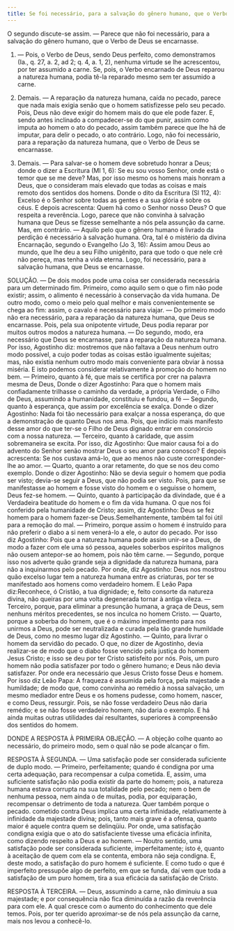 ```yaml
---
title: Se foi necessário, para a salvação do gênero humano, que o Verbo de Deus se encarnasse
---
```


O segundo discute-se assim. — Parece que não foi necessário, para a salvação do gênero humano, que o Verbo de Deus se encarnasse.  

1. — Pois, o Verbo de Deus, sendo Deus perfeito, como demonstramos (Ia., q. 27, a. 2, ad 2; q. 4, a. 1, 2), nenhuma virtude se lhe acrescentou, por ter assumido a carne. Se, pois, o Verbo encarnado de Deus reparou a natureza humana, podia tê-la reparado mesmo sem ter assumido a carne.  

2. Demais. — A reparação da natureza humana, caída no pecado, parece que nada mais exigia senão que o homem satisfizesse pelo seu pecado. Pois, Deus não deve exigir do homem mais do que ele pode fazer. E, sendo antes inclinado a compadecer-se do que punir, assim como imputa ao homem o ato do pecado, assim também parece que lhe há de imputar, para delir o pecado, o ato contrário. Logo, não foi necessário, para a reparação da natureza humana, que o Verbo de Deus se encarnasse. 

3. Demais. — Para salvar-se o homem deve sobretudo honrar a Deus; donde o dizer a Escritura (Ml 1, 6): Se eu sou vosso Senhor, onde está o temor que se me deve? Mas, por isso mesmo os homens mais honram a Deus, que o consideram mais elevado que todas as coisas e mais remoto dos sentidos dos homens. Donde o dito da Escritura (Sl 112, 4): Excelso é o Senhor sobre todas as gentes e a sua glória é sobre os céus. E depois acrescenta: Quem há como o Senhor nosso Deus? O que respeita a reverência. Logo, parece que não convinha à salvação humana que Deus se fizesse semelhante a nós pela assunção da carne.  Mas, em contrário. — Aquilo pelo que o gênero humano é livrado da perdição é necessário à salvação humana. Ora, tal é o mistério da divina Encarnação, segundo o Evangelho (Jo 3, 16): Assim amou Deus ao mundo, que lhe deu a seu Filho unigênito, para que todo o que nele crê não pereça, mas tenha a vida eterna. Logo, foi necessário, para a salvação humana, que Deus se encarnasse.  

SOLUÇÃO. — De dois modos pode uma coisa ser considerada necessária para um determinado fim. Primeiro, como aquilo sem o que o fim não pode existir; assim, o alimento é necessário à conservação da vida humana. De outro modo, como o meio pelo qual melhor e mais convenientemente se chega ao fim: assim, o cavalo é necessário para viajar. — Do primeiro modo não era necessário, para a reparação da natureza humana, que Deus se encarnasse. Pois, pela sua onipotente virtude, Deus podia reparar por muitos outros modos a natureza humana. — Do segundo, modo, era necessário que Deus se encarnasse, para a reparação da natureza humana. Por isso, Agostinho diz: mostremos que não faltava a Deus nenhum outro modo possível, a cujo poder todas as coisas estão igualmente sujeitas; mas, não existia nenhum outro modo mais conveniente para obviar à nossa miséria.  E isto podemos considerar relativamente à promoção do homem no bem. — Primeiro, quanto à fé, que mais se certifica por crer na palavra mesma de Deus, Donde o dizer Agostinho: Para que o homem mais confiadamente trilhasse o caminho da verdade, a própria Verdade, o Filho de Deus, assumindo a humanidade, constituiu e fundou, a fé — Segundo, quanto à esperança, que assim por excelência se exalça. Donde o dizer Agostinho: Nada foi tão necessário para exalçar a nossa esperança, do que a demonstração de quanto Deus nos ama. Pois, que indício mais manifesto desse amor do que ter-se o Filho de Deus dignado entrar em consórcio com a nossa natureza. — Terceiro, quanto à caridade, que assim sobremaneira se excita. Por isso, diz Agostinho: Que maior causa foi a do advento do Senhor senão mostrar Deus o seu amor para conosco? E depois acrescenta: Se nos custava amá-lo, que ao menos não custe corresponder-lhe ao amor. — Quarto, quanto a orar retamente, do que se nos deu como exemplo. Donde o dizer Agostinho: Não se devia seguir o homem que podia ser visto; devia-se seguir a Deus, que não podia ser visto. Pois, para que se manifestasse ao homem e fosse visto do homem e o seguisse o homem, Deus fez-se homem. — Quinto, quanto à participação da divindade, que é a Verdadeira beatitude do homem e o fim da vida humana. O que nos foi conferido pela humanidade de Cristo; assim, diz Agostinho: Deus se fez homem para o homem fazer-se Deus.Semelhantemente, também tal foi útil para a remoção do mal. — Primeiro, porque assim o homem é instruído para não preferir o diabo a si nem venerá-lo a ele, o autor do pecado. Por isso diz Agostinho: Pois que a natureza humana pode assim unir-se a Deus, de modo a fazer com ele uma só pessoa, aqueles soberbos espíritos malignos não ousem antepor-se ao homem, pois não têm carne. — Segundo, porque isso nos adverte quão grande seja a dignidade da natureza humana, para não a inquinarmos pelo pecado. Por onde, diz Agostinho: Deus nos mostrou quão excelso lugar tem a natureza humana entre as criaturas, por ter se manifestado aos homens como verdadeiro homem. E Leão Papa diz:Reconhece, ó Cristão, a tua dignidade; e, feito consorte da natureza divina, não queiras por uma volta degenerada tornar à antiga vileza. — Terceiro, porque, para eliminar a presunção humana, a graça de Deus, sem nenhuns méritos precedentes, se nos inculca no homem Cristo. — Quarto, porque a soberba do homem, que é o máximo impedimento para nos unirmos a Deus, pode ser neutralizada e curada pela tão grande humildade de Deus, como no mesmo lugar diz Agostinho. — Quinto, para livrar o homem da servidão do pecado. O que, no dizer de Agostinho, devia realizar-se de modo que o diabo fosse vencido pela justiça do homem Jesus Cristo; e isso se deu por ter Cristo satisfeito por nós. Pois, um puro homem não podia satisfazer por todo o gênero humano; e Deus não devia satisfazer. Por onde era necessário que Jesus Cristo fosse Deus e homem. Por isso diz Leão Papa: A fraqueza é assumida pela força, pela majestade a humildade; de modo que, como convinha ao remédio à nossa salvação, um mesmo mediador entre Deus e os homens pudesse, como homem, nascer, e como Deus, ressurgir. Pois, se não fosse verdadeiro Deus não daria remédio; e se não fosse verdadeiro homem, não daria o exemplo.  E há ainda muitas outras utilidades daí resultantes, superiores à compreensão dos sentidos do homem.  

DONDE A RESPOSTA À PRIMEIRA OBJEÇÃO. — A objeção colhe quanto ao necessário, do primeiro modo, sem o qual não se pode alcançar o fim.  

RESPOSTA À SEGUNDA. — Uma satisfação pode ser considerada suficiente de duplo modo. — Primeiro, perfeitamente; quando é condigna por uma certa adequação, para recompensar a culpa cometida. E, assim, uma suficiente satisfação não podia existir da parte do homem; pois, a natureza humana estava corrupta na sua totalidade pelo pecado; nem o bem de nenhuma pessoa, nem ainda o de muitas, podia, por equiparação, recompensar o detrimento de toda a natureza. Quer também porque o pecado. cometido contra Deus implica uma certa infinidade, relativamente à infinidade da majestade divina; pois, tanto mais grave é a ofensa, quanto maior é aquele contra quem se delinqüiu. Por onde, uma satisfação condigna exigia que o ato do satisfaciente tivesse uma eficácia infinita, como dizendo respeito a Deus e ao homem. — Noutro sentido, uma satisfação pode ser considerada suficiente, imperfeitamente; isto é, quanto à aceitação de quem com ela se contenta, embora não seja condigna. E, deste modo, a satisfação do puro homem é suficiente. E como tudo o que é imperfeito pressupõe algo de perfeito, em que se funda, daí vem que toda a satisfação de um puro homem, tira a sua eficácia da satisfação de Cristo.  

RESPOSTA À TERCEIRA. — Deus, assumindo a carne, não diminuiu a sua majestade; e por consequência não fica diminuída a razão da reverência para com ele. A qual cresce com o aumento do conhecimento que dele temos. Pois, por ter querido aproximar-se de nós pela assunção da carne, mais nos levou a conhecê-lo.